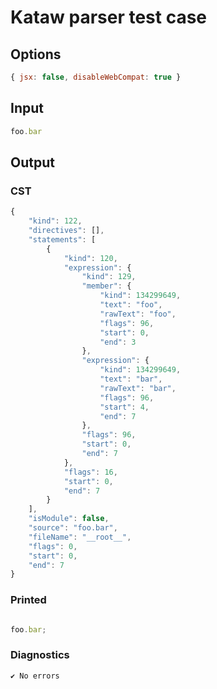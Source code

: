 # Kataw parser test case

## Options

`````js
{ jsx: false, disableWebCompat: true }
`````

## Input

`````js
foo.bar
`````

## Output

### CST

```javascript
{
    "kind": 122,
    "directives": [],
    "statements": [
        {
            "kind": 120,
            "expression": {
                "kind": 129,
                "member": {
                    "kind": 134299649,
                    "text": "foo",
                    "rawText": "foo",
                    "flags": 96,
                    "start": 0,
                    "end": 3
                },
                "expression": {
                    "kind": 134299649,
                    "text": "bar",
                    "rawText": "bar",
                    "flags": 96,
                    "start": 4,
                    "end": 7
                },
                "flags": 96,
                "start": 0,
                "end": 7
            },
            "flags": 16,
            "start": 0,
            "end": 7
        }
    ],
    "isModule": false,
    "source": "foo.bar",
    "fileName": "__root__",
    "flags": 0,
    "start": 0,
    "end": 7
}
```

### Printed

```javascript

foo.bar;

```

### Diagnostics

```javascript
✔ No errors
```

